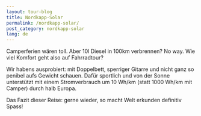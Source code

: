 ```yaml
---
layout: tour-blog
title: Nordkapp-Solar
permalink: /nordkapp-solar/
post_category: nordkapp-solar
lang: de
---
```


Camperferien wären toll. Aber 10l Diesel in 100km verbrennen? No way.
Wie viel Komfort geht also auf Fahrradtour?

Wir habens ausprobiert: mit Doppelbett, sperriger Gitarre und nicht ganz so penibel aufs Gewicht schauen.
Dafür sportlich und von der Sonne unterstützt mit einem Stromverbrauch um 10 Wh/km (statt 1000 Wh/km mit Camper) durch halb Europa.

Das Fazit dieser Reise: gerne wieder, so macht Welt erkunden definitiv Spass!